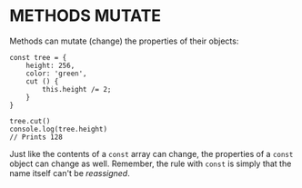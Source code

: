 # METHODS MUTATE

Methods can mutate (change) the properties of their objects:

    const tree = {
        height: 256,
        color: 'green',
        cut () {
            this.height /= 2;
        }
    }

    tree.cut()
    console.log(tree.height)
    // Prints 128

Just like the contents of a `const` array can change, the properties of a `const` object can change as well. Remember, the rule with `const` is simply that the name itself can't be _reassigned_.

